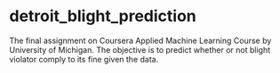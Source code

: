 # detroit_blight_prediction
The final assignment on Coursera Applied Machine Learning Course by University of Michigan. The objective is to predict whether or not blight violator comply to its fine given the data.
